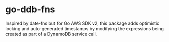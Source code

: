# go-ddb-fns
Inspired by date-fns but for Go AWS SDK v2, this package adds optimistic locking and auto-generated timestamps by modifying the expressions being created as part of a DynamoDB service call.

